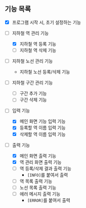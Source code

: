 ## 기능 목록

- [X] 프로그램 시작 시, 초기 설정하는 기능
- [ ] 지하철 역 관리 기능
    - [X] 지하철 역 등록 기능
    - [ ] 지하철 역 삭제 기능

- [ ] 지하철 노선 관리 기능
    - 지하철 노선 등록/삭제 기능

- [ ] 지하철 구간 관리 기능
    - [ ] 구간 추가 기능
    - [ ] 구간 삭제 기능

- [ ] 입력 기능
    - [X] 메인 화면 기능 입력 기능
    - [X] 등록할 역 이름 입력 기능
    - [X] 삭제할 역 이름 입력 기능

- [ ] 출력 기능
    - [X] 메인 화면 출력 기능
    - [X] 역 관리 화면 출력 기능
    - [ ] 역 등록/삭제 결과 출력 기능
        - `[INFO]`를 붙여서 출력
    - [ ] 역 목록 출력 기능
    - [ ] 노선 목록 출력 기능
    - [ ] 에러 메시지 출력 기능
        - `[ERROR]`를 붙여서 출력
